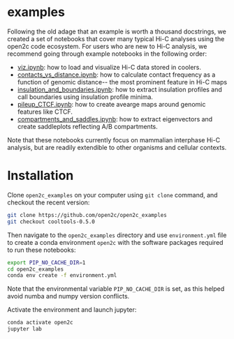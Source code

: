 # examples

Following the old adage that an example is worth a thousand docstrings, we created a set of notebooks that cover many typical Hi-C analyses using the open2c code ecosystem. For users who are new to Hi-C analysis, we recommend going through example notebooks in the following order:
- [viz.ipynb](https://github.com/open2c/open2c_examples/blob/master/viz.ipynb): how to load and visualize Hi-C data stored in coolers.
- [contacts_vs_distance.ipynb](https://github.com/open2c/open2c_examples/blob/master/contacts_vs_distance.ipynb): how to calculate contact frequency as a function of genomic distance-- the most prominent feature in Hi-C maps
- [insulation_and_boundaries.ipynb](https://github.com/open2c/open2c_examples/blob/master/insulation_and_boundaries.ipynb): how to extract insulation profiles and call boundaries using insulation profile minima.
- [pileup_CTCF.ipynb](https://github.com/open2c/open2c_examples/blob/master/pileup_CTCF.ipynb): how to create avearge maps around genomic features like CTCF.
- [compartments_and_saddles.ipynb](https://github.com/open2c/open2c_examples/blob/master/compartments_and_saddles.ipynb): how to extract eigenvectors and create saddleplots reflecting A/B compartments.

Note that these notebooks currently focus on mammalian interphase Hi-C analysis, but are readily extendible to other organisms and cellular contexts.


# Installation

Clone `open2c_examples` on your computer using `git clone` command, and checkout the recent version:
```sh
git clone https://github.com/open2c/open2c_examples
git checkout cooltools-0.5.0
```
Then navigate to the `open2c_examples` directory and use `environment.yml` file to create a conda environment `open2c` with the software packages required to run these notebooks:
```sh
export PIP_NO_CACHE_DIR=1
cd open2c_examples
conda env create -f environment.yml
```
Note that the environmental variable `PIP_NO_CACHE_DIR` is set, as this helped avoid numba and numpy version conflicts.

Activate the environment and launch jupyter:
```sh
conda activate open2c
jupyter lab

```

